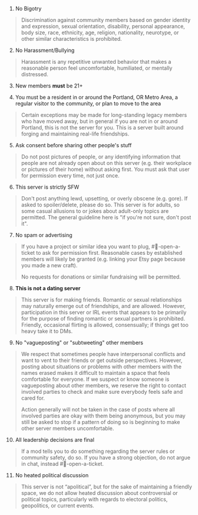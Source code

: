 1. No Bigotry
> Discrimination against community members based on gender identity and expression, sexual orientation, disability, personal appearance, body size, race, ethnicity, age, religion, nationality, neurotype, or other similar characteristics is prohibited.

2. No Harassment/Bullying
> Harassment is any repetitive unwanted behavior that makes a reasonable person feel uncomfortable, humiliated, or mentally distressed.

3. New members **must** be 21+

4. You must be a resident in or around the Portland, OR Metro Area, a regular visitor to the community, or plan to move to the area
> Certain exceptions may be made for long-standing legacy members who have moved away, but in general if you are not in or around Portland, this is not the server for you. This is a server built around forging and maintaining real-life friendships.

5. Ask consent before sharing other people's stuff
> Do not post pictures of people, or any identifying information that people are not already open about on this server (e.g. their workplace or pictures of their home) without asking first. You must ask that user for permission every time, not just once.

6. This server is strictly SFW
> Don't post anything lewd, upsetting, or overly obscene (e.g. gore). If asked to spoiler/delete, please do so. This server is for adults, so some casual allusions to or jokes about adult-only topics are permitted. The general guideline here is "if you're not sure, don't post it".

7. No spam or advertising
> If you have a project or similar idea you want to plug, #🎫-open-a-ticket to ask for permission first. Reasonable cases by established members will likely be granted (e.g. linking your Etsy page because you made a new craft).
> 
> No requests for donations or similar fundraising will be permitted.

8. **This is not a dating server**
> This server is for making friends. Romantic or sexual relationships may naturally emerge out of friendships, and are allowed. However, participation in this server or IRL events that appears to be primarily for the purpose of finding romantic or sexual partners is prohibited. Friendly, occasional flirting is allowed, consensually; if things get too heavy take it to DMs.

9. No "vagueposting" or "subtweeting" other members
> We respect that sometimes people have interpersonal conflicts and want to vent to their friends or get outside perspectives. However, posting about situations or problems with other members with the names erased makes it difficult to maintain a space that feels comfortable for everyone. If we suspect or know someone is vagueposting about other members, we reserve the right to contact involved parties to check and make sure everybody feels safe and cared for.
> 
> Action generally will not be taken in the case of posts where all involved parties are okay with them being anonymous, but you may still be asked to stop if a pattern of doing so is beginning to make other server members uncomfortable.

10.  All leadership decisions are final
> If a mod tells you to do something regarding the server rules or community safety, do so. If you have a strong objection, do not argue in chat, instead #🎫-open-a-ticket.

11.  No heated political discussion
> This server is not “apolitical”, but for the sake of maintaining a friendly space, we do not allow heated discussion about controversial or political topics, particularly with regards to electoral politics, geopolitics, or current events.